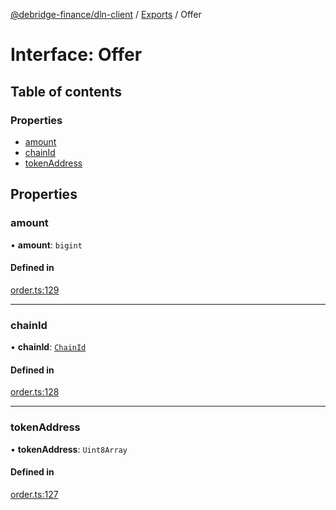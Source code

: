 [@debridge-finance/dln-client](../README.md) / [Exports](../modules.md) / Offer

# Interface: Offer

## Table of contents

### Properties

- [amount](Offer.md#amount)
- [chainId](Offer.md#chainid)
- [tokenAddress](Offer.md#tokenaddress)

## Properties

### amount

• **amount**: `bigint`

#### Defined in

[order.ts:129](https://github.com/debridge-finance/dln-ts-client/blob/dc0fd1b/src/order.ts#L129)

___

### chainId

• **chainId**: [`ChainId`](../enums/ChainId.md)

#### Defined in

[order.ts:128](https://github.com/debridge-finance/dln-ts-client/blob/dc0fd1b/src/order.ts#L128)

___

### tokenAddress

• **tokenAddress**: `Uint8Array`

#### Defined in

[order.ts:127](https://github.com/debridge-finance/dln-ts-client/blob/dc0fd1b/src/order.ts#L127)
